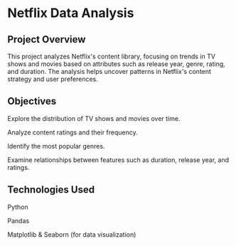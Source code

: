 # Netflix Data Analysis

## Project Overview

This project analyzes Netflix's content library, focusing on trends in TV shows and movies based on attributes such as release year, genre, rating, and duration. The analysis helps uncover patterns in Netflix's content strategy and user preferences.

## Objectives

Explore the distribution of TV shows and movies over time.

Analyze content ratings and their frequency.

Identify the most popular genres.

Examine relationships between features such as duration, release year, and ratings.

## Technologies Used

Python

Pandas

Matplotlib & Seaborn (for data visualization)
